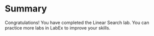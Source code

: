 # Summary

Congratulations! You have completed the Linear Search lab. You can practice more labs in LabEx to improve your skills.
